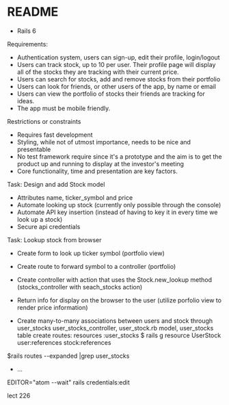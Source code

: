 # README

* Rails 6

Requirements:
* Authentication system, users can sign-up, edit their profile, login/logout
* Users can track stock, up to 10 per user. Their profile page will display all of the stocks they are tracking with their current price.
* Users can search for stocks, add and remove stocks from their portfolio
* Users can look for friends, or other users of the app, by name or email
* Users can view the portfolio of stocks their friends are tracking for ideas.
* The app must be mobile friendly.

Restrictions or constraints
* Requires fast development
* Styling, while not of utmost importance, needs to be nice and presentable
* No test framework require since it's a prototype and the aim is to get the product up and running to display at the investor's meeting
* Core functionality, time and presentation are key factors.

Task: Design and add Stock model
* Attributes name, ticker_symbol and price
* Automate looking up stock (currently only possible through the console)
* Automate API key insertion (instead of having to key it in every time we look up a stock)
* Secure api credentials

Task: Lookup stock from browser
* Create form to look up ticker symbol (portfolio view)
* Create route to forward symbol to a controller (portfolio)
* Create controller with action that uses the Stock.new_lookup method (stocks_controller with seach_stocks action)
* Return info for display on the browser to the user (utilize porfolio view to render price information)

* Create many-to-many associations between users and stock through user_stocks
user_stocks_controller, user_stock.rb model, user_stocks table
create routes: resources :user_stocks
 $ rails g resource UserStock user:references stock:references
 
 $rails routes --expanded |grep user_stocks

* ...

EDITOR="atom --wait" rails credentials:edit

lect 226
